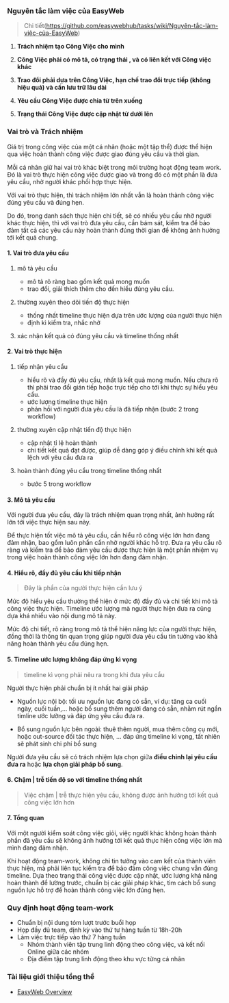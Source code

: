 
### Nguyên tắc làm việc của EasyWeb 
> Chi tiết(https://github.com/easywebhub/tasks/wiki/Nguyên-tắc-làm-việc-của-EasyWeb)

1. **Trách nhiệm tạo Công Việc cho mình**
 
2. **Công Việc phải có mô tả, có trạng thái , và có liên kết với Công việc khác**
 
3. **Trao đổi phải dựa trên Công Việc, hạn chế trao đổi trực tiếp (không hiệu quả) và cần lưu trữ lâu dài**
 
4. **Yêu cầu Công Việc được chia từ trên xuống**
 
5. **Trạng thái Công Việc được cập nhật từ dưới lên**

### Vai trò và Trách nhiệm 

Giá trị trong công việc của một cá nhân (hoặc một tập thể) được thể hiện qua việc hoàn thành công việc được giao đúng yêu cầu và thời gian. 

Mỗi cá nhân giữ hai vai trò khác biệt trong môi trường hoạt động team work. Đó là vai trò thực hiện công việc được giao và trong đó có một phần là đưa yêu cầu, nhờ người khác phối hợp thực hiện.

Với vai trò thực hiện, thì trách nhiệm lớn nhất vẫn là hoàn thành công việc đúng yêu cầu và đúng hẹn.

Do đó, trong danh sách thực hiện chi tiết, sẽ có nhiều yêu cầu nhờ người khác thực hiện, thì với vai trò đưa yêu cầu, cần bám sát, kiểm tra để bảo đảm tất cả các yêu cầu này hoàn thành đúng thời gian để không ảnh hưởng tới kết quả chung. 

#### 1. Vai trò đưa yêu cầu

1. mô tả yêu cầu
   - mô tả rõ ràng bao gồm kết quả mong muốn
   - trao đổi, giải thích thêm cho đến hiểu đúng yêu cầu. 
   
1. thường xuyên theo dõi tiến độ thực hiện
   - thống nhất timeline thực hiện dựa trên ước lượng của người thực hiện
   - định kì kiểm tra, nhắc nhở

1. xác nhận kết quả có đúng yêu cầu và timeline thống nhất

#### 2. Vai trò thực hiện

1. tiếp nhận yêu cầu
   - hiểu rõ và đầy đủ yêu cầu, nhất là kết quả mong muốn. Nếu chưa rõ thì phải trao đổi gián tiếp hoặc trực tiếp cho tới khi thực sự hiểu yêu cầu.
   - ước lượng timeline thực hiện
   - phản hồi với người đưa yêu cầu là đã tiếp nhận  (bước 2 trong workflow)

1. thường xuyên cập nhật tiến độ thực hiện
   - cập nhật tỉ lệ hoàn thành 
   - chi tiết kết quả đạt được, giúp dễ dàng góp ý điều chỉnh khi kết quả lệch với yêu cầu đưa ra 

1. hoàn thành đúng yêu cầu trong timeline thống nhất 
   - bước 5 trong workflow 

#### 3. Mô tả yêu cầu 

Với người đưa yêu cầu, đây là trách nhiệm quan trọng nhất, ảnh hưởng rất lớn tới việc thực hiện sau này. 

Để thực hiện tốt việc mô tả yêu cầu, cần hiểu rõ công việc lớn hơn đang đảm nhận, bao gồm luôn phần cần nhờ người khác hỗ trợ. Đưa ra yêu cầu rõ ràng và kiểm tra để bảo đảm yêu cầu được thực hiện là một phần nhiệm vụ trong việc hoàn thành công việc lớn hơn đang đảm nhận.

#### 4. Hiểu rõ, đầy đủ yêu cầu khi tiếp nhận
 
> Đây là phần của người thực hiện cần lưu ý 

Mức độ hiểu yêu cầu thường thể hiện ở mức độ đầy đủ và chi tiết khi mô tả công việc thực hiện. 
Timeline ước lượng mà người thực hiện đưa ra cũng dựa khá nhiều vào nội dung mô tả này.

Mức độ chi tiết, rõ ràng trong mô tả thể hiện năng lực của người thực hiện, đồng thời là thông tin quan trọng giúp người đưa yêu cầu tin tưởng vào khả năng hoàn thành yêu cầu đúng hẹn. 

#### 5. Timeline ước lượng không đáp ứng kì vọng
> timeline kì vọng phải nêu ra trong khi đưa yêu cầu

Người thực hiện phải chuẩn bị ít nhất hai giải pháp

- Nguồn lực nội bộ: tối ưu nguồn lực đang có sẵn, ví dụ: tăng ca cuối ngày, cuối tuần,... hoặc bổ sung thêm người đang có sẵn, nhằm rút ngắn timline ước lường và đáp ứng yêu cầu đưa ra.

- Bổ sung nguồn lực bên ngoài: thuê thêm người, mua thêm công cụ mới, hoặc out-source đối tác thực hiện, ... đáp ứng timeline kì vọng, tất nhiên sẽ phát sinh chi phí bổ sung 

Người đưa yêu cầu sẽ có trách nhiệm lựa chọn giữa **điều chỉnh lại yêu cầu đưa ra** hoặc **lựa chọn giải pháp bổ sung**. 

#### 6. Chậm | trễ tiến độ so với timeline thống nhất

> Việc chậm | trễ thực hiện yêu cầu, không được ảnh hưởng tới kết quả công việc lớn hơn 


#### 7. Tổng quan

Với một người kiểm soát công việc giỏi, việc người khác không hoàn thành phần đã yêu cầu sẽ không ảnh hưởng tới kết quả thực hiện công việc lớn mà mình đang đảm nhận. 

Khi hoạt động team-work, không chỉ tin tưởng vào cam kết của thành viên thực hiện, mà phải liên tục kiểm tra để bảo đảm công việc chung vẫn đúng timeline. Dựa theo trạng thái công việc được cập nhật, ước lượng khả năng hoàn thành để lường trước, chuẩn bị các giải pháp khác, tìm cách bổ sung nguồn lực hỗ trợ để hoàn thành công việc lớn đúng hẹn. 


### Quy định hoạt động team-work
 - Chuẩn bị nội dung tóm lượt trước buổi họp
 - Họp đầy đủ team, định kỳ vào thứ tư hàng tuần từ 18h-20h
 - Làm việc trực tiếp vào thứ 7 hàng tuần
   - Nhóm thành viên tập trung linh động theo công việc, và kết nối Online giữa các nhóm
   - Địa điểm tập trung linh động theo khu vực từng cá nhân
  
  
### Tài liệu giới thiệu tổng thể

- [EasyWeb Overview](https://github.com/easywebhub/tasks/wiki)
